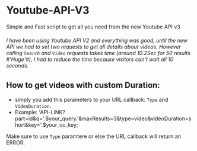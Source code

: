 # Youtube-API-V3
Simple and Fast script to get all you need from the new Youtube API v3


###### I have been using Youtube API V2 and everything was good, until the new API we had to set two requests to get all details about videos. However calling `Search` and `Video` requests takes time (around 10.2Sec for 50 results #'Huge'#), I had to reduce the time because visitors can't wait all 10 seconds.


## How to get videos with custom Duration:

- simply you add this parameters to your URL callback: `Type` and `VideoDuration`.
- Example: 'API-LINK?part=id&q='.$your_query.'&maxResults=3&type=video&videoDuration=short&key='.$your_cc_key;

Make sure to use `Type` paramtere or else the URL callback will return an ERROR.
